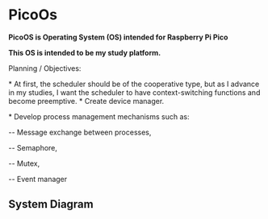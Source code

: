 # PicoOs
**PicoOS is Operating System (OS) intended for Raspberry Pi Pico**

**This OS is intended to be my study platform.** <p>
<p>
Planning / Objectives:<p>
* At first, the scheduler should be of the cooperative type, but as I advance in my studies, I want the scheduler to have context-switching functions and become preemptive.
* Create device manager.<p>
* Develop process management mechanisms such as:<p>
-- Message exchange between processes,<p>
-- Semaphore, <p>
-- Mutex, <p>
-- Event manager <p>
<p>

## System Diagram 